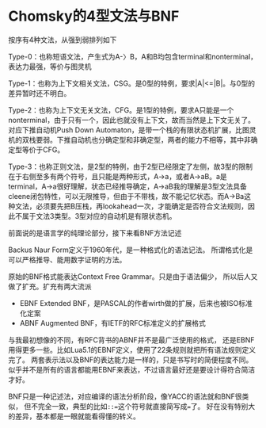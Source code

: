 Chomsky的4型文法与BNF
====
按序有4种文法，从强到弱排列如下

Type-0：也称短语文法，产生式为A-〉B，A和B均包含terminal和nonterminal，表达力最强，等价与图灵机

Type-1：也称为上下文相关文法，CSG。是0型的特例，要求|A|<=|B|。与0型的差异暂时还不明白。

Type-2：也称为上下文无关文法，CFG。是1型的特例，要求A只能是一个nonterminal，由于只有一个，因此也就没有上下文，故而当然是上下文无关了。对应下推自动机Push Down Automaton，是带一个栈的有限状态机扩展，比图灵机的双栈要弱。下推自动机也分确定型和非确定型，两者的能力不相等，其中非确定型等价于CFG。

Type-3：也称正则文法，是2型的特例，由于2型已经限定了左侧，故3型的限制在于右侧至多有两个符号，且只能是两种形式，A->a，或者A->aB。a是terminal，A->a很好理解，状态已经推导确定，A->aB我的理解是3型文法具备cleene闭包特性，可以无限推导，但由于不带栈，故不能记忆状态。而A->Ba这种文法，必须要先把B压栈，再lookahead一次，才能确定是否符合文法规则，因此不属于文法3类型。3型对应的自动机是有限状态机。

前面说的是语言学的纯理论部分，接下来看BNF方法记述

Backus Naur Form定义于1960年代，是一种格式化的语法记法。
所谓格式化是可以严格推导、能用数字证明的方法。

原始的BNF格式能表达Context Free Grammar。只是由于语法偏少，
所以后人又做了扩充。扩充有两大流派

* EBNF Extended BNF，是PASCAL的作者wirth做的扩展，后来也被ISO标准化定案
* ABNF Augmented BNF，有IETF的RFC标准定义的扩展格式

与我最初想像的不同，有RFC背书的ABNF并不是最广泛使用的格式，
还是EBNF用得更多一些。比如Lua5.1的EBNF定义，使用了22条规则就把所有语法规则定义完了。
两套表示法以及BNF的表达能力是一样的，只是书写时的简便程度不同。
似乎并不是所有的语言都能用EBNF来表达，不过语言最好还是要设计得符合简洁才好。

BNF只是一种记述法，对应编译的语法分析阶段，像YACC的语法就和BNF很类似，
但不完全一致，典型的比如`::=`这个符号就直接简写成`=`了。
好在没有特别大的差异，基本都是一眼就能看得懂的转义。